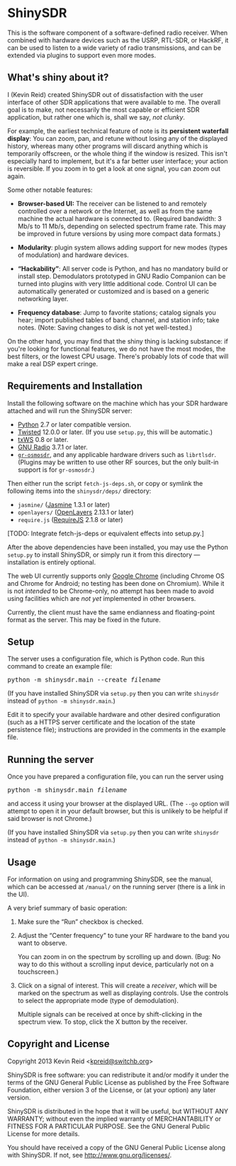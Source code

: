 ShinySDR
========

This is the software component of a software-defined radio receiver. When combined with hardware devices such as the USRP, RTL-SDR, or HackRF, it can be used to listen to a wide variety of radio transmissions, and can be extended via plugins to support even more modes.

What's shiny about it?
----------------------

I (Kevin Reid) created ShinySDR out of dissatisfaction with the user interface of other SDR applications that were available to me. The overall goal is to make, not necessarily the most capable or efficient SDR application, but rather one which is, shall we say, *not clunky*.

For example, the earliest technical feature of note is its **persistent waterfall display**: You can zoom, pan, and retune without losing any of the displayed history, whereas many other programs will discard anything which is temporarily offscreen, or the whole thing if the window is resized. This isn't especially hard to implement, but it's a far better user interface; your action is reversible. If you zoom in to get a look at one signal, you can zoom out again.

Some other notable features:

* **Browser-based UI:** The receiver can be listened to and remotely controlled over a network or the Internet, as well as from the same machine the actual hardware is connected to. (Required bandwidth: 3 Mb/s to 11 Mb/s, depending on selected spectrum frame rate. This may be improved in future versions by using more compact data formats.)

* **Modularity**: plugin system allows adding support for new modes (types of modulation) and hardware devices.

* **“Hackability”**: All server code is Python, and has no mandatory build or install step. Demodulators prototyped in GNU Radio Companion can be turned into plugins with very little additional code. Control UI can be automatically generated or customized and is based on a generic networking layer.

* **Frequency database**: Jump to favorite stations; catalog signals you hear; import published tables of band, channel, and station info; take notes. (Note: Saving changes to disk is not yet well-tested.)

On the other hand, you may find that the shiny thing is lacking substance: if you're looking for functional features, we do not have the most modes, the best filters, or the lowest CPU usage. There's probably lots of code that will make a real DSP expert cringe.

Requirements and Installation
-----------------------------

Install the following software on the machine which has your SDR hardware attached and will run the ShinySDR server:

* [Python](http://www.python.org/) 2.7 or later compatible version.
* [Twisted](http://twistedmatrix.com/) 12.0.0 or later. (If you use `setup.py`, this will be automatic.)
* [txWS](https://github.com/MostAwesomeDude/txWS) 0.8 or later.
* [GNU Radio](http://gnuradio.org/) 3.7.1 or later.
* [`gr-osmosdr`](http://sdr.osmocom.org/trac/wiki/GrOsmoSDR), and any applicable hardware drivers such as `librtlsdr`. (Plugins may be written to use other RF sources, but the only built-in support is for `gr-osmosdr`.)

Then either run the script `fetch-js-deps.sh`, or copy or symlink the following items into the `shinysdr/deps/` directory:

* `jasmine/` ([Jasmine](https://github.com/pivotal/jasmine/) 1.3.1 or later)
* `openlayers/` ([OpenLayers](http://openlayers.org/) 2.13.1 or later)
* `require.js` ([RequireJS](http://requirejs.org/) 2.1.8 or later)

[TODO: Integrate fetch-js-deps or equivalent effects into setup.py.]

After the above dependencies have been installed, you may use the Python `setup.py` to install ShinySDR, or simply run it from this directory — installation is entirely optional.

The web UI currently supports only [Google Chrome](https://www.google.com/chrome/) (including Chrome OS and Chrome for Android; no testing has been done on Chromium).
While it is not *intended* to be Chrome-only, no attempt has been made to avoid using facilities which are *not yet* implemented in other browsers.

Currently, the client must have the same endianness and floating-point format as the server.
This may be fixed in the future.

Setup
-----

The server uses a configuration file, which is Python code.
Run this command to create an example file:

<pre>python -m shinysdr.main --create <var>filename</var></pre>

(If you have installed ShinySDR via `setup.py` then you can write `shinysdr` instead of `python -m shinysdr.main`.)

Edit it to specify your available hardware and other desired configuration (such as a HTTPS server certificate and the location of the state persistence file); instructions are provided in the comments in the example file.


Running the server
------------------

Once you have prepared a configuration file, you can run the server using

<pre>python -m shinysdr.main <var>filename</var></pre>

and access it using your browser at the displayed URL. (The `--go` option will attempt to open it in your default browser, but this is unlikely to be helpful if said browser is not Chrome.)

(If you have installed ShinySDR via `setup.py` then you can write `shinysdr` instead of `python -m shinysdr.main`.)

Usage
-----

For information on using and programming ShinySDR, see the manual, which can be accessed at `/manual/` on the running server (there is a link in the UI).

A very brief summary of basic operation:

1. Make sure the “Run” checkbox is checked.

2. Adjust the “Center frequency” to tune your RF hardware to the band you want to observe.

   You can zoom in on the spectrum by scrolling up and down. (Bug: No way to do this without a scrolling input device, particularly not on a touchscreen.)

3. Click on a signal of interest. This will create a *receiver*, which will be marked on the spectrum as well as displaying controls. Use the controls to select the appropriate mode (type of demodulation).

   Multiple signals can be received at once by shift-clicking in the spectrum view. To stop, click the X button by the receiver.

Copyright and License
---------------------

Copyright 2013 Kevin Reid &lt;<kpreid@switchb.org>&gt;

ShinySDR is free software: you can redistribute it and/or modify
it under the terms of the GNU General Public License as published by
the Free Software Foundation, either version 3 of the License, or
(at your option) any later version.

ShinySDR is distributed in the hope that it will be useful,
but WITHOUT ANY WARRANTY; without even the implied warranty of
MERCHANTABILITY or FITNESS FOR A PARTICULAR PURPOSE.  See the
GNU General Public License for more details.

You should have received a copy of the GNU General Public License
along with ShinySDR.  If not, see <http://www.gnu.org/licenses/>.
